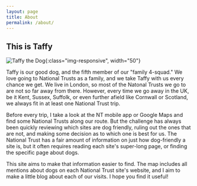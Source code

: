 ```yaml
---
layout: page
title: About
permalink: /about/
---
```


## This is Taffy
![Taffy the Dog](/assets/images/about/taffy.jpg){:class="img-responsive",  width="50"}

Taffy is our good dog, and the fifth member of our "family 4-squad." We love going to National Trusts as a family, and we take Taffy with us every chance we get. We live in London, so most of the Natonal Trusts we go to are not so far away from there. However, every time we go away in the UK, be it Kent, Sussex, Suffolk, or even further afield like Cornwall or Scotland, we always fit in at least one National Trust trip.

Before every trip, I take a look at the NT mobile app or Google Maps and find some National Trusts along our route.  But the challenge has always been quickly reviewing which sites are dog friendly, ruling out the ones that are not, and making some decision as to which one is best for us. The National Trust has a fair amount of information on just how dog-friendly a site is, but it often requires reading each site's super-long page, or finding the specific page about dogs.

This site aims to make that information easier to find. The map includes all mentions about dogs on each National Trust site's website, and I aim to make a little blog about each of our visits. I hope you find it useful!